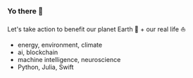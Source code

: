 ### Yo there 👋

Let's take action to benefit our planet Earth 🚀 + our real life ⛵️

- energy, environment, climate
- ai, blockchain
- machine intelligence, neuroscience
- Python, Julia, Swift
